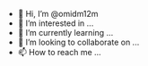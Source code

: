 - 👋 Hi, I’m @omidm12m
- 👀 I’m interested in ...
- 🌱 I’m currently learning ...
- 💞️ I’m looking to collaborate on ...
- 📫 How to reach me ...

<!---
omidm12m/omidm12m is a ✨ special ✨ repository because its `README.md` (this file) appears on your GitHub profile.
You can click the Preview link to take a look at your changes.
--->
